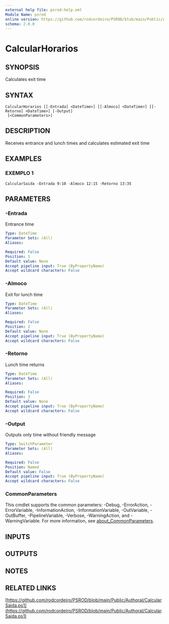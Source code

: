 ```yaml
---
external help file: psrod-help.xml
Module Name: psrod
online version: https://github.com/rodcordeiro/PSROD/blob/main/Public/Authoral/CalcularSaida.ps1
schema: 2.0.0
---
```


# CalcularHorarios

## SYNOPSIS
Calculates exit time

## SYNTAX

```
CalcularHorarios [[-Entrada] <DateTime>] [[-Almoco] <DateTime>] [[-Retorno] <DateTime>] [-Output]
 [<CommonParameters>]
```

## DESCRIPTION
Receives entrance and lunch times and calculates estimated exit time

## EXAMPLES

### EXEMPLO 1
```
CalcularSaida -Entrada 9:10 -Almoco 12:15 -Retorno 13:35
```

## PARAMETERS

### -Entrada
Entrance time

```yaml
Type: DateTime
Parameter Sets: (All)
Aliases:

Required: False
Position: 1
Default value: None
Accept pipeline input: True (ByPropertyName)
Accept wildcard characters: False
```

### -Almoco
Exit for lunch time

```yaml
Type: DateTime
Parameter Sets: (All)
Aliases:

Required: False
Position: 2
Default value: None
Accept pipeline input: True (ByPropertyName)
Accept wildcard characters: False
```

### -Retorno
Lunch time returns

```yaml
Type: DateTime
Parameter Sets: (All)
Aliases:

Required: False
Position: 3
Default value: None
Accept pipeline input: True (ByPropertyName)
Accept wildcard characters: False
```

### -Output
Outputs only time without friendly message

```yaml
Type: SwitchParameter
Parameter Sets: (All)
Aliases:

Required: False
Position: Named
Default value: False
Accept pipeline input: True (ByPropertyName)
Accept wildcard characters: False
```

### CommonParameters
This cmdlet supports the common parameters: -Debug, -ErrorAction, -ErrorVariable, -InformationAction, -InformationVariable, -OutVariable, -OutBuffer, -PipelineVariable, -Verbose, -WarningAction, and -WarningVariable. For more information, see [about_CommonParameters](http://go.microsoft.com/fwlink/?LinkID=113216).

## INPUTS

## OUTPUTS

## NOTES

## RELATED LINKS

[https://github.com/rodcordeiro/PSROD/blob/main/Public/Authoral/CalcularSaida.ps1](https://github.com/rodcordeiro/PSROD/blob/main/Public/Authoral/CalcularSaida.ps1)

